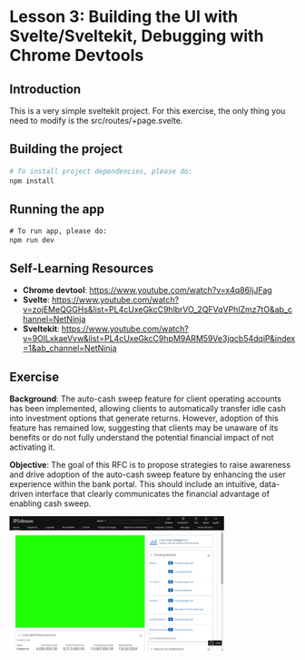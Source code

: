 # Lesson 3: Building the UI with Svelte/Sveltekit, Debugging with Chrome Devtools

## Introduction

This is a very simple sveltekit project. For this exercise, the only thing you need to modify is the src/routes/+page.svelte. 

## Building the project

```bash
# To install project dependencies, please do:
npm install
```

## Running the app

```
# To run app, please do:
npm run dev
```

## Self-Learning Resources

- **Chrome devtool**: https://www.youtube.com/watch?v=x4q86IjJFag
- **Svelte**: https://www.youtube.com/watch?v=zojEMeQGGHs&list=PL4cUxeGkcC9hlbrVO_2QFVqVPhlZmz7tO&ab_channel=NetNinja
- **Sveltekit**: https://www.youtube.com/watch?v=9OlLxkaeVvw&list=PL4cUxeGkcC9hpM9ARM59Ve3jqcb54dqiP&index=1&ab_channel=NetNinja

## Exercise

**Background**: The auto-cash sweep feature for client operating accounts has been implemented, allowing clients to automatically transfer idle cash into investment options that generate returns. However, adoption of this feature has remained low, suggesting that clients may be unaware of its benefits or do not fully understand the potential financial impact of not activating it.

**Objective**: The goal of this RFC is to propose strategies to raise awareness and drive adoption of the auto-cash sweep feature by enhancing the user experience within the bank portal. This should include an intuitive, data-driven interface that clearly communicates the financial advantage of enabling cash sweep.

<img src="static/dashboard-exercise.png" width="75%" height="75%"/>